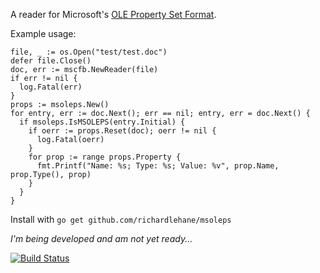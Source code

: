 A reader for Microsoft's [OLE Property Set Format](http://msdn.microsoft.com/en-au/library/dd942421.aspx).

Example usage:

    file, _ := os.Open("test/test.doc")
    defer file.Close()
    doc, err := mscfb.NewReader(file)
    if err != nil {
      log.Fatal(err)
    }
    props := msoleps.New()
    for entry, err := doc.Next(); err == nil; entry, err = doc.Next() {
      if msoleps.IsMSOLEPS(entry.Initial) {
        if oerr := props.Reset(doc); oerr != nil {
          log.Fatal(oerr)
        }
        for prop := range props.Property {
          fmt.Printf("Name: %s; Type: %s; Value: %v", prop.Name, prop.Type(), prop)
        }
      }
    }

Install with `go get github.com/richardlehane/msoleps`

*I'm being developed and am not yet ready...*

[![Build Status](https://travis-ci.org/richardlehane/msoleps.png?branch=master)](https://travis-ci.org/richardlehane/msoleps)